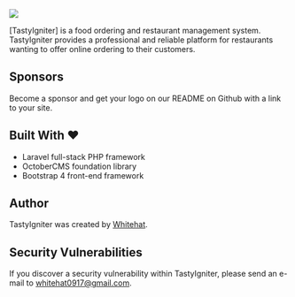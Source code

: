 <img src="https://tastyigniter.com/assets/ui/images/logos/tastyigniter-horizontal-logo-cropped.png">

[TastyIgniter] is a food ordering and restaurant management system. TastyIgniter provides a professional and reliable platform for restaurants wanting to offer online ordering to their customers.

## Sponsors
Become a sponsor and get your logo on our README on Github with a link to your site. 

## Built With :heart:
- Laravel full-stack PHP framework
- OctoberCMS foundation library
- Bootstrap 4 front-end framework

## Author
TastyIgniter was created by [Whitehat](https://github.com/whitehat0917).

## Security Vulnerabilities
If you discover a security vulnerability within TastyIgniter, please send an e-mail to whitehat0917@gmail.com.


